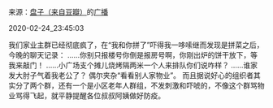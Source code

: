 来源：[盘子（来自豆瓣）](https://www.douban.com/people/zhaoxun69/)的[广播](https://www.douban.com/people/zhaoxun69/status/2831599575/)


2020-02-24_23:45:03


我们家业主群已经彻底疯了，在“我和你拼了”吓得我一哆嗦继而发现是拼菜之后，今晚的聊天记录：
……你别只报楼号你倒是报房号啊，你刚出炉的饼干放下，等我来敲门！
……小广场支个摊儿烧烤隔两米一个人来排队你们说咋样？
……谁家发大肘子气着我老公了？
偶尔夹杂“看看别人家物业”。
而且据说好心的组织者其实分了两个群，还有一个是小区老年人群组，不发刺激和吓唬的，不像这个群骂物业骂得飞起，就平静提醒各位叔叔阿姨做好防疫。
